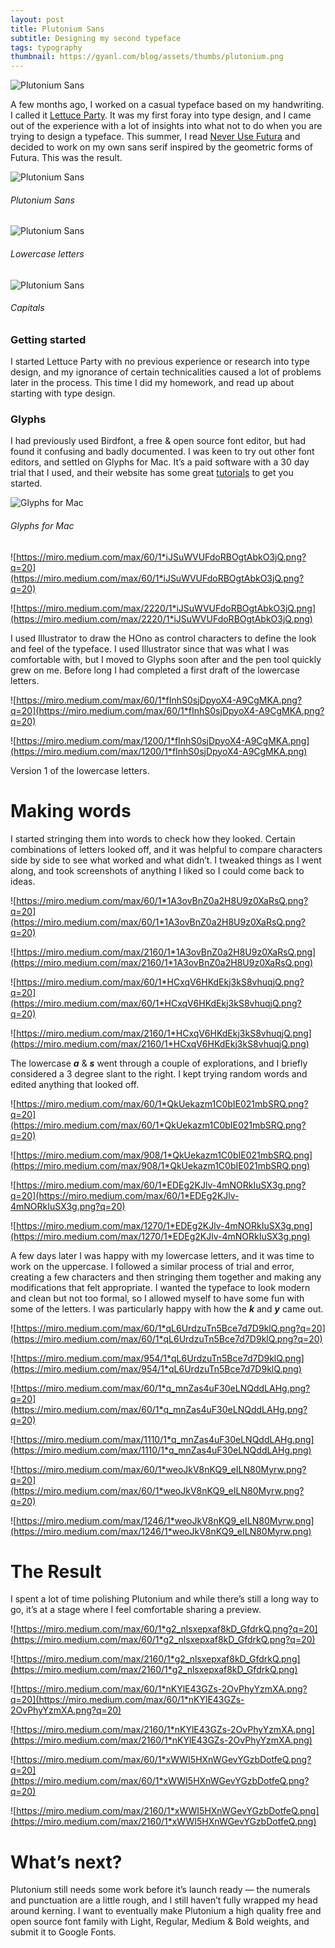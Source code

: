```yaml
---
layout: post
title: Plutonium Sans
subtitle: Designing my second typeface
tags: typography
thumbnail: https://gyanl.com/blog/assets/thumbs/plutonium.png
---
```


![Plutonium Sans](https://gyanl.com/blog/assets/plutonium.png)

A few months ago, I worked on a casual typeface based on my handwriting. I called it [Lettuce Party](/lettuce-party). It was my first foray into type design, and I came out of the experience with a lot of insights into what not to do when you are trying to design a typeface. This summer, I read [Never Use Futura](http://www.neverusefutura.com/) and decided to work on my own sans serif inspired by the geometric forms of Futura. This was the result.

![Plutonium Sans](https://gyanl.com/blog/assets/plutonium-sample.png)
###### Plutonium Sans

![Plutonium Sans](https://gyanl.com/blog/assets/plutonium-lower.png)
###### Lowercase letters

![Plutonium Sans](https://gyanl.com/blog/assets/plutonium-capitals.png)
###### Capitals

### Getting started

I started Lettuce Party with no previous experience or research into type design, and my ignorance of certain technicalities caused a lot of problems later in the process. This time I did my homework, and read up about starting with type design.

### Glyphs

I had previously used Birdfont, a free & open source font editor, but had found it confusing and badly documented. I was keen to try out other font editors, and settled on Glyphs for Mac. It’s a paid software with a 30 day trial that I used, and their website has some great [tutorials](https://glyphsapp.com/tutorials) to get you started.

![Glyphs for Mac](https://gyanl.com/blog/assets/plutonium-capitals.png)
###### Glyphs for Mac

![https://miro.medium.com/max/60/1*iJSuWVUFdoRBOgtAbkO3jQ.png?q=20](https://miro.medium.com/max/60/1*iJSuWVUFdoRBOgtAbkO3jQ.png?q=20)

![https://miro.medium.com/max/2220/1*iJSuWVUFdoRBOgtAbkO3jQ.png](https://miro.medium.com/max/2220/1*iJSuWVUFdoRBOgtAbkO3jQ.png)

I used Illustrator to draw the HOno as control characters to define the look and feel of the typeface. I used Illustrator since that was what I was comfortable with, but I moved to Glyphs soon after and the pen tool quickly grew on me. Before long I had completed a first draft of the lowercase letters.

![https://miro.medium.com/max/60/1*fInhS0sjDpyoX4-A9CgMKA.png?q=20](https://miro.medium.com/max/60/1*fInhS0sjDpyoX4-A9CgMKA.png?q=20)

![https://miro.medium.com/max/1200/1*fInhS0sjDpyoX4-A9CgMKA.png](https://miro.medium.com/max/1200/1*fInhS0sjDpyoX4-A9CgMKA.png)

Version 1 of the lowercase letters.

# **Making words**

I started stringing them into words to check how they looked. Certain combinations of letters looked off, and it was helpful to compare characters side by side to see what worked and what didn’t. I tweaked things as I went along, and took screenshots of anything I liked so I could come back to ideas.

![https://miro.medium.com/max/60/1*1A3ovBnZ0a2H8U9z0XaRsQ.png?q=20](https://miro.medium.com/max/60/1*1A3ovBnZ0a2H8U9z0XaRsQ.png?q=20)

![https://miro.medium.com/max/2160/1*1A3ovBnZ0a2H8U9z0XaRsQ.png](https://miro.medium.com/max/2160/1*1A3ovBnZ0a2H8U9z0XaRsQ.png)

![https://miro.medium.com/max/60/1*HCxqV6HKdEkj3kS8vhuqjQ.png?q=20](https://miro.medium.com/max/60/1*HCxqV6HKdEkj3kS8vhuqjQ.png?q=20)

![https://miro.medium.com/max/2160/1*HCxqV6HKdEkj3kS8vhuqjQ.png](https://miro.medium.com/max/2160/1*HCxqV6HKdEkj3kS8vhuqjQ.png)

The lowercase ***a*** & ***s*** went through a couple of explorations, and I briefly considered a 3 degree slant to the right. I kept trying random words and edited anything that looked off.

![https://miro.medium.com/max/60/1*QkUekazm1C0bIE021mbSRQ.png?q=20](https://miro.medium.com/max/60/1*QkUekazm1C0bIE021mbSRQ.png?q=20)

![https://miro.medium.com/max/908/1*QkUekazm1C0bIE021mbSRQ.png](https://miro.medium.com/max/908/1*QkUekazm1C0bIE021mbSRQ.png)

![https://miro.medium.com/max/60/1*EDEg2KJlv-4mNORkIuSX3g.png?q=20](https://miro.medium.com/max/60/1*EDEg2KJlv-4mNORkIuSX3g.png?q=20)

![https://miro.medium.com/max/1270/1*EDEg2KJlv-4mNORkIuSX3g.png](https://miro.medium.com/max/1270/1*EDEg2KJlv-4mNORkIuSX3g.png)

A few days later I was happy with my lowercase letters, and it was time to work on the uppercase. I followed a similar process of trial and error, creating a few characters and then stringing them together and making any modifications that felt appropriate. I wanted the typeface to look modern and clean but not too formal, so I allowed myself to have some fun with some of the letters. I was particularly happy with how the ***k*** and ***y*** came out.

![https://miro.medium.com/max/60/1*qL6UrdzuTn5Bce7d7D9klQ.png?q=20](https://miro.medium.com/max/60/1*qL6UrdzuTn5Bce7d7D9klQ.png?q=20)

![https://miro.medium.com/max/954/1*qL6UrdzuTn5Bce7d7D9klQ.png](https://miro.medium.com/max/954/1*qL6UrdzuTn5Bce7d7D9klQ.png)

![https://miro.medium.com/max/60/1*q_mnZas4uF30eLNQddLAHg.png?q=20](https://miro.medium.com/max/60/1*q_mnZas4uF30eLNQddLAHg.png?q=20)

![https://miro.medium.com/max/1110/1*q_mnZas4uF30eLNQddLAHg.png](https://miro.medium.com/max/1110/1*q_mnZas4uF30eLNQddLAHg.png)

![https://miro.medium.com/max/60/1*weoJkV8nKQ9_eILN80Myrw.png?q=20](https://miro.medium.com/max/60/1*weoJkV8nKQ9_eILN80Myrw.png?q=20)

![https://miro.medium.com/max/1246/1*weoJkV8nKQ9_eILN80Myrw.png](https://miro.medium.com/max/1246/1*weoJkV8nKQ9_eILN80Myrw.png)

# **The Result**

I spent a lot of time polishing Plutonium and while there’s still a long way to go, it’s at a stage where I feel comfortable sharing a preview.

![https://miro.medium.com/max/60/1*g2_nlsxepxaf8kD_GfdrkQ.png?q=20](https://miro.medium.com/max/60/1*g2_nlsxepxaf8kD_GfdrkQ.png?q=20)

![https://miro.medium.com/max/2160/1*g2_nlsxepxaf8kD_GfdrkQ.png](https://miro.medium.com/max/2160/1*g2_nlsxepxaf8kD_GfdrkQ.png)

![https://miro.medium.com/max/60/1*nKYlE43GZs-2OvPhyYzmXA.png?q=20](https://miro.medium.com/max/60/1*nKYlE43GZs-2OvPhyYzmXA.png?q=20)

![https://miro.medium.com/max/2160/1*nKYlE43GZs-2OvPhyYzmXA.png](https://miro.medium.com/max/2160/1*nKYlE43GZs-2OvPhyYzmXA.png)

![https://miro.medium.com/max/60/1*xWWI5HXnWGevYGzbDotfeQ.png?q=20](https://miro.medium.com/max/60/1*xWWI5HXnWGevYGzbDotfeQ.png?q=20)

![https://miro.medium.com/max/2160/1*xWWI5HXnWGevYGzbDotfeQ.png](https://miro.medium.com/max/2160/1*xWWI5HXnWGevYGzbDotfeQ.png)

# **What’s next?**

Plutonium still needs some work before it’s launch ready — the numerals and punctuation are a little rough, and I still haven’t fully wrapped my head around kerning. I want to eventually make Plutonium a high quality free and open source font family with Light, Regular, Medium & Bold weights, and submit it to Google Fonts.
